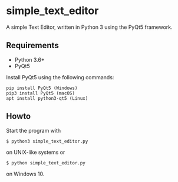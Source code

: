 # simple_text_editor

A simple Text Editor, written in Python 3 using the PyQt5 framework.

## Requirements

* Python 3.6+
* PyQt5

Install PyQt5 using the following commands:

    pip install PyQt5 (Windows)
    pip3 install PyQt5 (macOS)
    apt install python3-qt5 (Linux)

## Howto

Start the program with

    $ python3 simple_text_editor.py

on UNIX-like systems or

    $ python simple_text_editor.py

on Windows 10.

